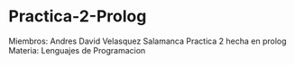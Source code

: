# Practica-2-Prolog
Miembros: Andres David Velasquez Salamanca
Practica 2 hecha en prolog
Materia: Lenguajes de Programacion
